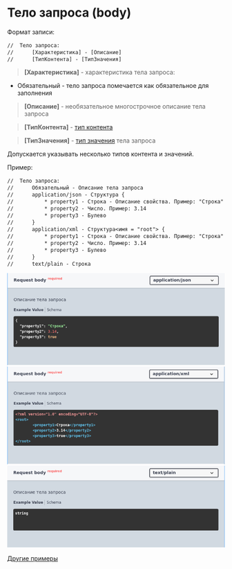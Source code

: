 # Тело запроса (body)

Формат записи:
```
//  Тело запроса:
//      [Характеристика] - [Описание]
//      [ТипКонтента] - [ТипЗначения]
```
> **[Характеристика]** - характеристика тела запроса:

- Обязательный - тело запроса помечается как обязательное для заполнения

> **[Описание]** - необязательное многострочное описание тела запроса

> **[ТипКонтента]** - [тип контента](../Типы/types/Типы%20контента.md)

> **[ТипЗначения]** - [тип значения](../Типы/README.md) тела запроса

Допускается указывать несколько типов контента и значений.

Пример:
```
//	Тело запроса:
//		Обязательный - Описание тела запроса
//		application/json - Структура {
//			* property1 - Строка - Описание свойства. Пример: "Строка"
//			* property2 - Число. Пример: 3.14
//			* property3 - Булево
//		}
//		application/xml - Структура<имя = "root"> {
//			* property1 - Строка - Описание свойства. Пример: "Строка"
//			* property2 - Число. Пример: 3.14
//			* property3 - Булево
//		}
//		text/plain - Строка
```

![body_example_json](./images/body_example_json.png)
![body_example_xml](./images/body_example_xml.png)
![body_example_text](./images/body_example_text.png)

[Другие примеры](../../examples/EDT/src/HTTPServices/Bodies/Module.bsl)
